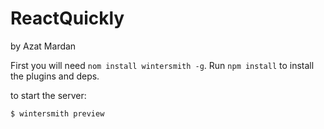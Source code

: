 # ReactQuickly
by Azat Mardan

First you will need `nom install wintersmith -g`. Run `npm install` to install the plugins and deps.


to start the server:

```
$ wintersmith preview
```
